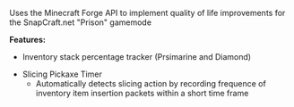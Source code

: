 Uses the Minecraft Forge API to implement quality of life improvements for the SnapCraft.net "Prison" gamemode

**Features:**
- Inventory stack percentage tracker (Prsimarine and Diamond)
* Slicing Pickaxe Timer
  - Automatically detects slicing action by recording frequence of inventory item insertion packets within a short time frame
